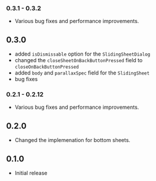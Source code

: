### 0.3.1 - 0.3.2
- Various bug fixes and performance improvements.

## 0.3.0
- added `isDismissable` option for the `SlidingSheetDialog`
- changed the `closeSheetOnBackButtonPressed` field to `closeOnBackButtonPressed`
- added `body` and `parallaxSpec` field for the `SlidingSheet`
- bug fixes

### 0.2.1 - 0.2.12
- Various bug fixes and performance improvements.

## 0.2.0
- Changed the implemenation for bottom sheets.

## 0.1.0
- Initial release